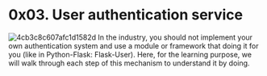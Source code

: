 # 0x03. User authentication service


![4cb3c8c607afc1d1582d](https://github.com/Esubalew197/alx-backend-user-data/assets/109427994/67cf8b85-03e0-4a04-ac85-3da5b12c94f1)
In the industry, you should not implement your own authentication system and use a module or framework that doing it for you (like in Python-Flask: Flask-User). Here, for the learning purpose, we will walk through each step of this mechanism to understand it by doing.
